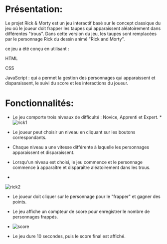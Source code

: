 # Présentation: 
Le projet Rick & Morty est un jeu interactif basé sur le concept classique du jeu où le joueur doit frapper les taupes qui apparaissent aléatoirement dans différentes "trous". 
Dans cette version du jeu, les taupes sont remplacées par le personnage Rick du dessin animé "Rick and Morty". 

ce jeu a été conçu en utilisant :

HTML

CSS

JavaScript : qui a permet la gestion des personnages qui apparaissent et disparaissent, le suivi du score et les interactions du joueur.


# Fonctionnalités:

* Le jeu comporte trois niveaux de difficulté : Novice, Apprenti et Expert.
  *
![rick1](https://github.com/SalouaE1/Rick-Morty/assets/139327537/bdc7a938-b19b-451e-bdb9-405a337511e8)

* Le joueur peut choisir un niveau en cliquant sur les boutons correspondants.
  
* Chaque niveau a une vitesse différente à laquelle les personnages apparaissent et disparaissent.
  
* Lorsqu'un niveau est choisi, le jeu commence et le personnage commence à apparaître et disparaître aléatoirement dans les trous.
* 
 ![rick2](https://github.com/SalouaE1/Rick-Morty/assets/139327537/da9f99de-b08e-41d2-bb5d-6f6ab42c6033)
  
* Le joueur doit cliquer sur le personnage pour le "frapper" et gagner des points.
  
* Le jeu affiche un compteur de score pour enregistrer le nombre de personnages frappés.
* 
  ![score](https://github.com/SalouaE1/Rick-Morty/assets/139327537/e971eee7-e39b-453e-91db-b1a028021443)

  
* Le jeu dure 10 secondes, puis le score final est affiché.
